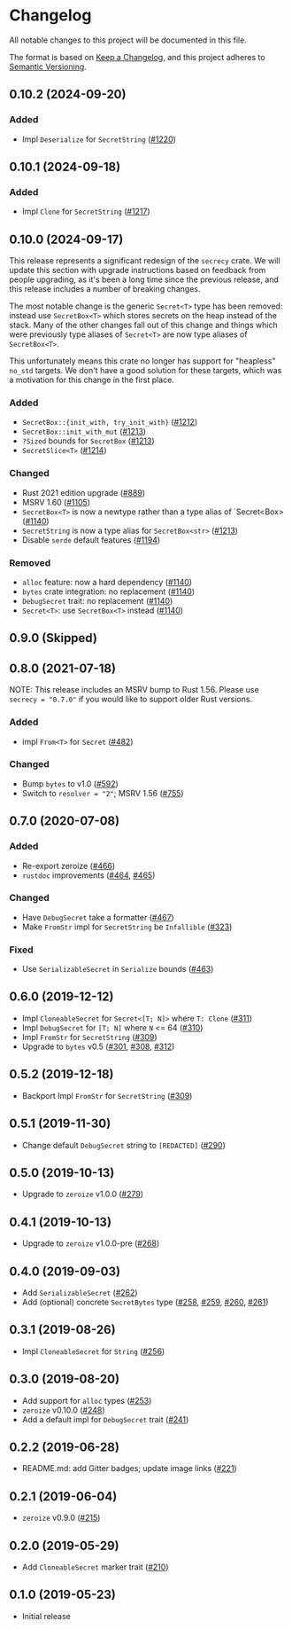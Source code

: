 # Changelog
All notable changes to this project will be documented in this file.

The format is based on [Keep a Changelog](https://keepachangelog.com/en/1.0.0/),
and this project adheres to [Semantic Versioning](https://semver.org/spec/v2.0.0.html).

## 0.10.2 (2024-09-20)
### Added
- Impl `Deserialize` for `SecretString` ([#1220])

[#1220]: https://github.com/iqlusioninc/crates/pull/1220

## 0.10.1 (2024-09-18)
### Added
- Impl `Clone` for `SecretString` ([#1217])

[#1217]: https://github.com/iqlusioninc/crates/pull/1217

## 0.10.0 (2024-09-17)

This release represents a significant redesign of the `secrecy` crate. We will update this section
with upgrade instructions based on feedback from people upgrading, as it's been a long time since
the previous release, and this release includes a number of breaking changes.

The most notable change is the generic `Secret<T>` type has been removed: instead use `SecretBox<T>`
which stores secrets on the heap instead of the stack. Many of the other changes fall out of this
change and things which were previously type aliases of `Secret<T>` are now type aliases of
`SecretBox<T>`.

This unfortunately means this crate no longer has support for "heapless" `no_std` targets. We don't
have a good solution for these targets, which was a motivation for this change in the first place.

### Added
- `SecretBox::{init_with, try_init_with}` ([#1212])
- `SecretBox::init_with_mut` ([#1213])
- `?Sized` bounds for `SecretBox` ([#1213])
- `SecretSlice<T>` ([#1214])

### Changed
- Rust 2021 edition upgrade ([#889])
- MSRV 1.60 ([#1105])
- `SecretBox<T>` is now a newtype rather than a type alias of `Secret<Box<T>> ([#1140])
- `SecretString` is now a type alias for `SecretBox<str>` ([#1213])
- Disable `serde` default features ([#1194])

### Removed
- `alloc` feature: now a hard dependency ([#1140])
- `bytes` crate integration: no replacement ([#1140])
- `DebugSecret` trait: no replacement ([#1140])
- `Secret<T>`: use `SecretBox<T>` instead ([#1140])

[#889]: https://github.com/iqlusioninc/crates/pull/889
[#1105]: https://github.com/iqlusioninc/crates/pull/1105
[#1140]: https://github.com/iqlusioninc/crates/pull/1140
[#1194]: https://github.com/iqlusioninc/crates/pull/1194
[#1212]: https://github.com/iqlusioninc/crates/pull/1212
[#1213]: https://github.com/iqlusioninc/crates/pull/1213
[#1214]: https://github.com/iqlusioninc/crates/pull/1214

## 0.9.0 (Skipped)

## 0.8.0 (2021-07-18)

NOTE: This release includes an MSRV bump to Rust 1.56. Please use `secrecy = "0.7.0"`
if you would like to support older Rust versions.

### Added
- impl `From<T>` for `Secret` ([#482])

### Changed
- Bump `bytes` to v1.0 ([#592])
- Switch to `resolver = "2"`; MSRV 1.56 ([#755])

[#482]: https://github.com/iqlusioninc/crates/pull/482
[#592]: https://github.com/iqlusioninc/crates/pull/592
[#755]: https://github.com/iqlusioninc/crates/pull/755

## 0.7.0 (2020-07-08)
### Added
- Re-export zeroize ([#466])
- `rustdoc` improvements ([#464], [#465])

### Changed
- Have `DebugSecret` take a formatter ([#467])
- Make `FromStr` impl for `SecretString` be `Infallible` ([#323])

### Fixed
- Use `SerializableSecret` in `Serialize` bounds ([#463])

[#467]: https://github.com/iqlusioninc/crates/pull/467
[#466]: https://github.com/iqlusioninc/crates/pull/466
[#465]: https://github.com/iqlusioninc/crates/pull/465
[#464]: https://github.com/iqlusioninc/crates/pull/464
[#463]: https://github.com/iqlusioninc/crates/pull/463
[#323]: https://github.com/iqlusioninc/crates/pull/323

## 0.6.0 (2019-12-12)

- Impl `CloneableSecret` for `Secret<[T; N]>` where `T: Clone` ([#311])
- Impl `DebugSecret` for `[T; N]` where `N` <= 64 ([#310])
- Impl `FromStr` for `SecretString` ([#309])
- Upgrade to `bytes` v0.5 ([#301], [#308], [#312])

[#312]: https://github.com/iqlusioninc/crates/pull/312
[#311]: https://github.com/iqlusioninc/crates/pull/311
[#310]: https://github.com/iqlusioninc/crates/pull/310
[#309]: https://github.com/iqlusioninc/crates/pull/309
[#308]: https://github.com/iqlusioninc/crates/pull/308
[#301]: https://github.com/iqlusioninc/crates/pull/301

## 0.5.2 (2019-12-18)

- Backport Impl `FromStr` for `SecretString` ([#309])

[#309]: https://github.com/iqlusioninc/crates/pull/309

## 0.5.1 (2019-11-30)

- Change default `DebugSecret` string to `[REDACTED]` ([#290])

[#290]: https://github.com/iqlusioninc/crates/pull/290

## 0.5.0 (2019-10-13)

- Upgrade to `zeroize` v1.0.0 ([#279])

[#279]: https://github.com/iqlusioninc/crates/pull/279

## 0.4.1 (2019-10-13)

- Upgrade to `zeroize` v1.0.0-pre ([#268])

[#268]: https://github.com/iqlusioninc/crates/pull/268

## 0.4.0 (2019-09-03)

- Add `SerializableSecret` ([#262])
- Add (optional) concrete `SecretBytes` type ([#258], [#259], [#260], [#261])

[#262]: https://github.com/iqlusioninc/crates/pull/262
[#261]: https://github.com/iqlusioninc/crates/pull/261
[#260]: https://github.com/iqlusioninc/crates/pull/260
[#259]: https://github.com/iqlusioninc/crates/pull/259
[#258]: https://github.com/iqlusioninc/crates/pull/258

## 0.3.1 (2019-08-26)

- Impl `CloneableSecret` for `String` ([#256])

[#256]: https://github.com/iqlusioninc/crates/pull/256

## 0.3.0 (2019-08-20)

- Add support for `alloc` types ([#253])
- `zeroize` v0.10.0 ([#248])
- Add a default impl for `DebugSecret` trait ([#241])

[#253]: https://github.com/iqlusioninc/crates/pull/253
[#248]: https://github.com/iqlusioninc/crates/pull/248
[#241]: https://github.com/iqlusioninc/crates/pull/241

## 0.2.2 (2019-06-28)

- README.md: add Gitter badges; update image links ([#221])

[#221]: https://github.com/iqlusioninc/crates/pull/221

## 0.2.1 (2019-06-04)

- `zeroize` v0.9.0 ([#215])

[#215]: https://github.com/iqlusioninc/crates/pull/215

## 0.2.0 (2019-05-29)

- Add `CloneableSecret` marker trait ([#210])

[#210]: https://github.com/iqlusioninc/crates/pull/210

## 0.1.0 (2019-05-23)

- Initial release

